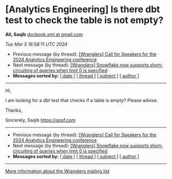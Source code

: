 









[Analytics Engineering] Is there dbt test to check the table is not empty?
==========================================================================


**Ali, Saqib**
[docbook.xml at gmail.com](mailto:wranglers%40analyticsengineering.net?Subject=Re%3A%20%5BWranglers%5D%20Is%20there%20dbt%20test%20to%20check%20the%20table%20is%20not%20empty%3F&In-Reply-To=%3CCABDm0O9to83Lqddz2qJe62QRLbT46oJ8tzVEEeLG5ZJzm1rBMA%40mail.gmail.com%3E "[Wranglers] Is there dbt test to check the table is not empty?")   

*Tue Mar 5 16:58:11 UTC 2024*
* Previous message (by thread): [[Wranglers] Call for Speakers for the 2024 Analytics Engineering conference](000004.html)
* Next message (by thread): [[Wranglers] Snowflake now supports short-circuiting of queries when limit 0 is specified](000006.html)
* **Messages sorted by:**
[[ date ]](date.html#5)
[[ thread ]](thread.html#5)
[[ subject ]](subject.html#5)
[[ author ]](author.html#5)




---



Hi,

I am looking for a dbt test that checks if a table is empty? Please advise.

Thanks,

Sincerely,
Saqib
<https://qosf.com>
  
  




---


* Previous message (by thread): [[Wranglers] Call for Speakers for the 2024 Analytics Engineering conference](000004.html)
* Next message (by thread): [[Wranglers] Snowflake now supports short-circuiting of queries when limit 0 is specified](000006.html)
* **Messages sorted by:**
[[ date ]](date.html#5)
[[ thread ]](thread.html#5)
[[ subject ]](subject.html#5)
[[ author ]](author.html#5)




---


[More information about the Wranglers
mailing list](https://analyticsengineering.net/mailman/listinfo/wranglers)  






